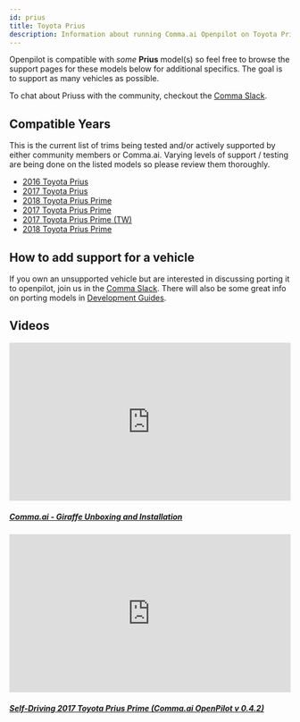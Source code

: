 ```yaml
---
id: prius
title: Toyota Prius
description: Information about running Comma.ai Openpilot on Toyota Prius vehicles.
---
```


Openpilot is compatible with *some* **Prius** model(s) so feel free to browse the support pages for these models below for additional specifics.
The goal is to support as many vehicles as possible.


To chat about Priuss with the community, checkout the  [Comma Slack](https://slack.comma.ai).
      
## Compatible Years

This is the current list of trims being tested and/or actively supported by either community members or Comma.ai.
Varying levels of support / testing are being done on the listed models so please review them thoroughly.

* [2016 Toyota Prius](/vehicles/toyota/prius/2016-toyota-prius/)
* [2017 Toyota Prius](/vehicles/toyota/prius/2017-toyota-prius/)
* [2018 Toyota Prius Prime](/vehicles/toyota/prius/2018-toyota-prius-prime/)
* [2017 Toyota Prius Prime](/vehicles/toyota/prius/2017-toyota-prius-prime/)
* [2017 Toyota Prius Prime (TW)](/vehicles/toyota/prius/2017-toyota-prius-prime-tw/)
* [2018 Toyota Prius Prime](/vehicles/toyota/prius/2018-toyota-prius-prime/)

## How to add support for a vehicle

If you own an unsupported vehicle but are interested in discussing porting it to openpilot, join us in the [Comma Slack](https://slack.comma.ai).
There will also be some great info on porting models in [Development Guides](../../development/guides/).


## Videos

<div class="card-deck">
<div class="card">
<div class="card-image">
<div class="embed-responsive embed-responsive-16by9">
<div style="left: 0; width: 100%; height: 0; position: relative; padding-bottom: 56.2493%;"><iframe src="https://www.youtube.com/embed/eyIB-e9ScMQ?rel=0&amp;showinfo=0" style="border: 0; top: 0; left: 0; width: 100%; height: 100%; position: absolute;" allowfullscreen scrolling="no"></iframe></div>
</div>
</div>
<div class="card-body">
<h5 class="card-title"><a href="https://www.youtube.com/watch?v&#x3D;eyIB-e9ScMQ" target="_blank">Comma.ai - Giraffe Unboxing and Installation</a></h5>

</div>
</div>
<div class="card">
<div class="card-image">
<div class="embed-responsive embed-responsive-16by9">
<div style="left: 0; width: 100%; height: 0; position: relative; padding-bottom: 56.2493%;"><iframe src="https://www.youtube.com/embed/yJAS-xeoTc0?rel=0&amp;showinfo=0" style="border: 0; top: 0; left: 0; width: 100%; height: 100%; position: absolute;" allowfullscreen scrolling="no"></iframe></div>
</div>
</div>
<div class="card-body">
<h5 class="card-title"><a href="https://www.youtube.com/watch?v&#x3D;yJAS-xeoTc0" target="_blank">Self-Driving 2017 Toyota Prius Prime (Comma.ai OpenPilot v 0.4.2)</a></h5>

</div>
</div>
</div>
      
